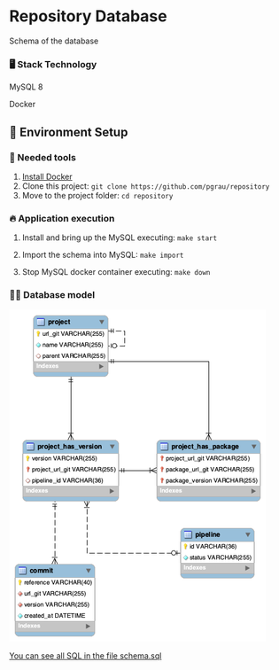 # Repository Database

Schema of the database

### 🖥️ Stack Technology

<p>MySQL 8</p>
<p>Docker</p>

## 🚀 Environment Setup

### 🐳 Needed tools

1. [Install Docker](https://www.docker.com/get-started)
2. Clone this project: `git clone https://github.com/pgrau/repository`
3. Move to the project folder: `cd repository`

### 🔥 Application execution

1. Install and bring up the MySQL executing:
   `make start`

2. Import the schema into MySQL:
   `make import`

3. Stop MySQL docker container executing:
   `make down`


### 👩‍💻 Database model

![](database-model.png)

[You can see all SQL in the file schema.sql](schema.sql)